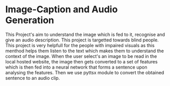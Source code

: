# Image-Caption and Audio Generation
This Project's aim to understand the image which is fed to it, recognise and give an audio description. This project is targetted towards blind people. This project is very helpfull for the people with impaired visuals as this menthod helps them listen to the text which makes them to understand the context of the image. When the user select's an image to be read in the local hosted website, the image then gets converted to a set of features which is then fed into a neural network that forms a sentence upon analysing the features. Then we use pyttsx module to convert the obtained sentence to an audio clip. 
